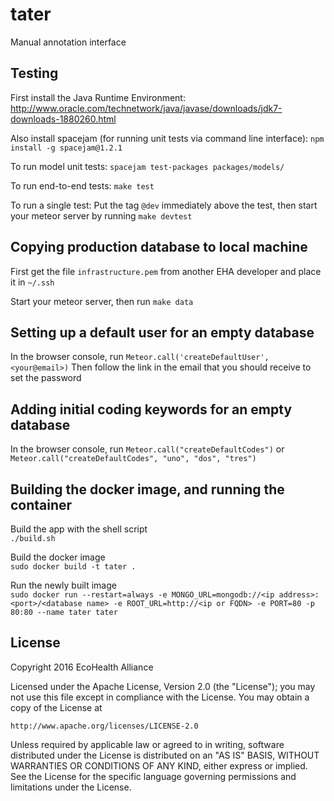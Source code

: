# tater
Manual annotation interface

## Testing
First install the Java Runtime Environment:
http://www.oracle.com/technetwork/java/javase/downloads/jdk7-downloads-1880260.html

Also install spacejam (for running unit tests via command line interface): `npm install -g spacejam@1.2.1`

To run model unit tests:
`spacejam test-packages packages/models/`

To run end-to-end tests:
`make test`

To run a single test:
Put the tag `@dev` immediately above the test, then start your meteor server by running
`make devtest`

## Copying production database to local machine
First get the file `infrastructure.pem` from another EHA developer and place it in `~/.ssh`

Start your meteor server, then run `make data`

## Setting up a default user for an empty database
In the browser console, run `Meteor.call('createDefaultUser', <your@email>)`
Then follow the link in the email that you should receive to set the password

## Adding initial coding keywords for an empty database
In the browser console, run `Meteor.call("createDefaultCodes")`
or `Meteor.call("createDefaultCodes", "uno", "dos", "tres")`

## Building the docker image, and running the container
Build the app with the shell script  
`./build.sh`

Build the docker image  
`sudo docker build -t tater .`

Run the newly built image  
`sudo docker run --restart=always -e MONGO_URL=mongodb://<ip address>:<port>/<database name> -e ROOT_URL=http://<ip or FQDN> -e PORT=80 -p 80:80 --name tater tater`

## License
Copyright 2016 EcoHealth Alliance

Licensed under the Apache License, Version 2.0 (the "License");
you may not use this file except in compliance with the License.
You may obtain a copy of the License at

    http://www.apache.org/licenses/LICENSE-2.0

Unless required by applicable law or agreed to in writing, software
distributed under the License is distributed on an "AS IS" BASIS,
WITHOUT WARRANTIES OR CONDITIONS OF ANY KIND, either express or implied.
See the License for the specific language governing permissions and
limitations under the License.
